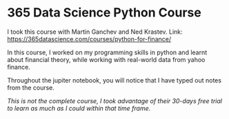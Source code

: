 # 365 Data Science Python Course 


I took this course with Martin Ganchev and Ned Krastev. Link: https://365datascience.com/courses/python-for-finance/

In this course, I worked on my programming skills in python and learnt about financial theory, while working with real-world data from yahoo finance. 

Throughout the jupiter notebook, you will notice that I have typed out notes from the course. 

*This is not the complete course, I took advantage of their 30-days free trial to learn as much as I could within that time frame.*

